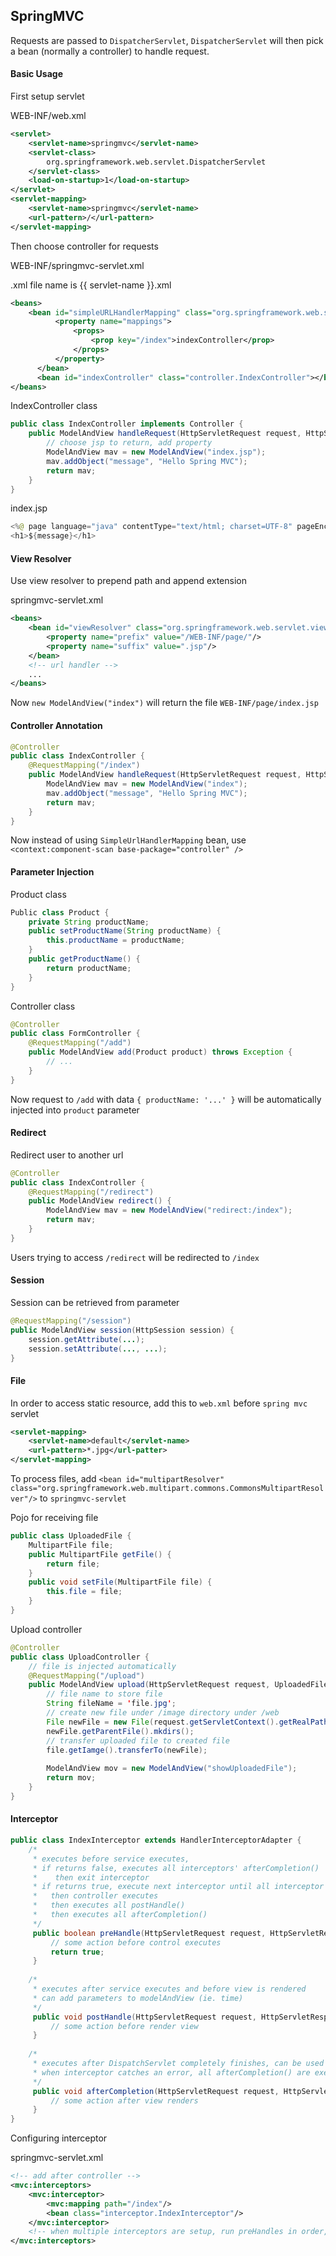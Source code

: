 ## SpringMVC

Requests are passed to `DispatcherServlet`, `DispatcherServlet` will then pick a bean (normally a controller) to handle request.

#### Basic Usage

First setup servlet

WEB-INF/web.xml

```xml
<servlet>
    <servlet-name>springmvc</servlet-name>
    <servlet-class>
        org.springframework.web.servlet.DispatcherServlet
    </servlet-class>
    <load-on-startup>1</load-on-startup>
</servlet>
<servlet-mapping>
    <servlet-name>springmvc</servlet-name>
    <url-pattern>/</url-pattern>
</servlet-mapping>
```

Then choose controller for requests

WEB-INF/springmvc-servlet.xml

.xml file name is {{ servlet-name }}.xml

```xml
<beans>
    <bean id="simpleURLHandlerMapping" class="org.springframework.web.servlet.handler.SimpleUrlHandlerMapping">
          <property name="mappings">
              <props>
                  <prop key="/index">indexController</prop>
              </props>
          </property>
      </bean>
      <bean id="indexController" class="controller.IndexController"></bean>
</beans>
```

IndexController class

```java
public class IndexController implements Controller {
    public ModelAndView handleRequest(HttpServletRequest request, HttpServletResponse response) throws Exception {
        // choose jsp to return, add property
        ModelAndView mav = new ModelAndView("index.jsp");
        mav.addObject("message", "Hello Spring MVC");
        return mav;
    }
}
```

index.jsp

```java
<%@ page language="java" contentType="text/html; charset=UTF-8" pageEncoding="UTF-8" isELIgnored="false"%>
<h1>${message}</h1>
```

#### View Resolver

Use view resolver to prepend path and append extension

springmvc-servlet.xml

```xml
<beans>
    <bean id="viewResolver" class="org.springframework.web.servlet.view.InternalResourceViewResolver">
        <property name="prefix" value="/WEB-INF/page/"/>
        <property name="suffix" value=".jsp"/>
    </bean>
    <!-- url handler -->
    ...
</beans>
```

Now `new ModelAndView("index")` will return the file `WEB-INF/page/index.jsp`

#### Controller Annotation

```java
@Controller
public class IndexController {
    @RequestMapping("/index")
    public ModelAndView handleRequest(HttpServletRequest request, HttpServletResponse response) throws Exception {
        ModelAndView mav = new ModelAndView("index");
        mav.addObject("message", "Hello Spring MVC");
        return mav;
    }
}
```

Now instead of using `SimpleUrlHandlerMapping` bean, use `<context:component-scan base-package="controller" />`

#### Parameter Injection

Product class

```java
Public class Product {
    private String productName;
    public setProductName(String productName) {
        this.productName = productName;
    }
    public getProductName() {
        return productName;
    }
}
```

Controller class

```java
@Controller
public class FormController {
    @RequestMapping("/add")
    public ModelAndView add(Product product) throws Exception {
        // ...
    }
}
```

Now request to `/add` with data `{ productName: '...' }` will be automatically injected into `product` parameter

#### Redirect

Redirect user to another url

```java
@Controller
public class IndexController {
    @RequestMapping("/redirect")
    public ModelAndView redirect() {
        ModelAndView mav = new ModelAndView("redirect:/index");
        return mav;
    }
}
```

Users trying to access `/redirect` will be redirected to `/index`

#### Session

Session can be retrieved from parameter

```java
@RequestMapping("/session")
public ModelAndView session(HttpSession session) {
    session.getAttribute(...);
    session.setAttribute(..., ...);
}
```

#### File

In order to access static resource, add this to `web.xml` before `spring mvc` servlet

```xml
<servlet-mapping>
    <servlet-name>default</servlet-name>
    <url-pattern>*.jpg</url-patter>
</servlet-mapping>
```

To process files, add `<bean id="multipartResolver" class="org.springframework.web.multipart.commons.CommonsMultipartResolver"/>` to `springmvc-servlet`

Pojo for receiving file

```java
public class UploadedFile {
    MultipartFile file;
    public MultipartFile getFile() {
        return file;
    }
    public void setFile(MultipartFile file) {
        this.file = file;
    }
}
```

Upload controller

```java
@Controller
public class UploadController {
    // file is injected automatically
    @RequestMapping("/upload")
    public ModelAndView upload(HttpServletRequest request, UploadedFile file) {
        // file name to store file
        String fileName = 'file.jpg';
        // create new file under /image directory under /web
        File newFile = new File(request.getServletContext().getRealPath("/image"), newFileName);    
        newFile.getParentFile().mkdirs();
        // transfer uploaded file to created file
        file.getIamge().transferTo(newFile);
        
        ModelAndView mov = new ModelAndView("showUploadedFile");
        return mov;
    }
}
```

#### Interceptor

```java
public class IndexInterceptor extends HandlerInterceptorAdapter {
    /*
     * executes before service executes,
     * if returns false, executes all interceptors' afterCompletion()
     *    then exit interceptor
     * if returns true, execute next interceptor until all interceptor finishes
     *   then controller executes
     *   then executes all postHandle()
     *   then executes all afterCompletion()
     */
     public boolean preHandle(HttpServletRequest request, HttpServletResponse response, Object handler) throws Exception {
         // some action before control executes
         return true;
     }
     
    /*
     * executes after service executes and before view is rendered
     * can add parameters to modelAndView (ie. time)
     */
     public void postHandle(HttpServletRequest request, HttpServletResposne response, Object handler, ModelAndView modelAndView) throws Exception {
         // some action before render view
     }
     
    /*
     * executes after DispatchServlet completely finishes, can be used for clean up
     * when interceptor catches an error, all afterCompletion() are executed
     */
     public void afterCompletion(HttpServletRequest request, HttpServletResponse response, Object handler, Exception ex) throws Exception {
         // some action after view renders
     }
}
```

Configuring interceptor

springmvc-servlet.xml

```xml
<!-- add after controller -->
<mvc:interceptors>
    <mvc:interceptor>
        <mvc:mapping path="/index"/>
        <bean class="interceptor.IndexInterceptor"/>
    </mvc:interceptor>
    <!-- when multiple interceptors are setup, run preHandles in order, then postHandle and afterCompletion in reverse order -->
</mvc:interceptors>
```
